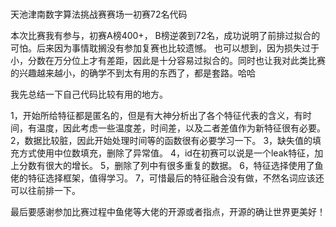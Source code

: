 #
天池津南数字算法挑战赛赛场一初赛72名代码

本次比赛我有参与，初赛A榜400+， B榜逆袭到72名，成功说明了前排过拟合的可怕。后来因为事情耽搁没有参加复赛也比较遗憾。
也可以想到，因为损失过于小，分数在万分位上才有差距，因此是十分容易过拟合的。同时也让我对此类比赛的兴趣越来越小，的确学不到太有用的东西了，都是套路。哈哈


我先总结一下自己代码比较有用的地方。

1，开始所给特征都是匿名的，但是有大神分析出了各个特征代表的含义，有时间，有温度，因此考虑一些温度差，时间差，以及二者差值作为新特征很有必要。
2，数据比较脏，因此开始处理时间等的函数很有必要学习一下。
3，缺失值的填充方式使用中位数填充，删除了异常值。
4，id在初赛可以说是一个leak特征，加上分数有很大的增长。
5，删除了列中有很多重复的数据。
6，特征选择使用了鱼佬的特征选择框架，值得学习。
7，可惜最后的特征融合没有做，不然名词应该还可以往前排一下。

最后要感谢参加比赛过程中鱼佬等大佬的开源或者指点，开源的确让世界更美好！
